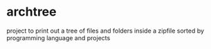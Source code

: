 # archtree

project to print out a tree of files and folders inside a zipfile sorted by programming language and projects
